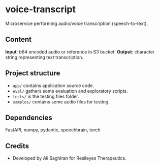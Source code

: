 # voice-transcript

Microservice performing audio/voice transcription (speech-to-text).


## Content 

**Input**: b64 encoded audio or reference in S3 bucket.
**Output**: character string representing text transcription.


## Project structure

- `app/` contains application source code.
- `eval/` gathers some evaluation and exploratory scripts.
- `tests/` is the testing files folder.
- `samples/` contains some audio files for testing.


## Dependencies

FastAPI, numpy, pydantic, speechbrain, torch


## Credits

- Developed by Ali Saghiran for Resileyes Therapeutics.
